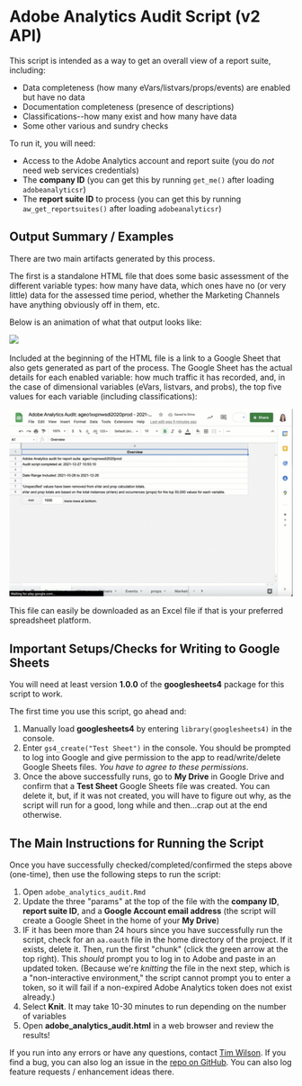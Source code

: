# Adobe Analytics Audit Script (v2 API)

This script is intended as a way to get an overall view of a report suite, including:

* Data completeness (how many eVars/listvars/props/events) are enabled but have no data
* Documentation completeness (presence of descriptions)
* Classifications--how many exist and how many have data
* Some other various and sundry checks

To run it, you will need:

* Access to the Adobe Analytics account and report suite (you do _not_ need web services credentials)
* The **company ID** (you can get this by running `get_me()` after loading `adobeanalyticsr`)
* The **report suite ID** to process (you can get this by running `aw_get_reportsuites()` after loading `adobeanalyticsr`)

## Output Summary / Examples

There are two main artifacts generated by this process.

The first is a standalone HTML file that does some basic assessment of the different variable types: how many have data, which ones have no (or very little) data for the assessed time period, whether the Marketing Channels have anything obviously off in them, etc.

Below is an animation of what that output looks like:

![](images/adobe_analytics_audit_html_out.gif)

Included at the beginning of the HTML file is a link to a Google Sheet that also gets generated as part of the process. The Google Sheet has the actual details for each enabled variable: how much traffic it has recorded, and, in the case of dimensional variables (eVars, listvars, and probs), the top five values for each variable (including classifications):

![](images/adobe_analytics_audit_gs_out.gif)

This file can easily be downloaded as an Excel file if that is your preferred spreadsheet platform.

## Important Setups/Checks for Writing to Google Sheets

You will need at least version **1.0.0** of the **googlesheets4** package for this script to work.

The first time you use this script, go ahead and:

1. Manually load **googlesheets4** by entering `library(googlesheets4)` in the console.
2. Enter `gs4_create("Test Sheet")` in the console. You should be prompted to log into Google and give permission to the app to read/write/delete Google Sheets files. _You have to agree to these permissions_.
3. Once the above successfully runs, go to **My Drive** in Google Drive and confirm that a **Test Sheet** Google Sheets file was created. You can delete it, but, if it was not created, you will have to figure out why, as the script will run for a good, long while and then...crap out at the end otherwise.

## The Main Instructions for Running the Script

Once you have successfully checked/completed/confirmed the steps above (one-time), then use the following steps to run the script:

1. Open `adobe_analytics_audit.Rmd`
2. Update the three "params" at the top of the file with the **company ID**, **report suite ID**, and a **Google Account email address** (the script will create a Google Sheet in the home of your **My Drive**)
3. IF it has been more than 24 hours since you have successfully run the script, check for an `aa.oauth` file in the home directory of the project. If it exists, delete it. Then, run the first "chunk" (click the green arrow at the top right). This _should_ prompt you to log in to Adobe and paste in an updated token. (Because we're _knitting_ the file in the next step, which is a "non-interactive environment," the script cannot prompt you to enter a token, so it will fail if a non-expired Adobe Analytics token does not exist already.)
3. Select **Knit**. It may take 10-30 minutes to run depending on the number of variables
4. Open **adobe_analytics_audit.html** in a web browser and review the results!

If you run into any errors or have any questions, contact [Tim Wilson](mailto:tim.wilson@searchdiscovery.com). If you find a bug, you can also log an issue in the [repo on GitHub](https://github.com/SDITools/adobe_analytics_audit/issues). You can also log feature requests / enhancement ideas there.
